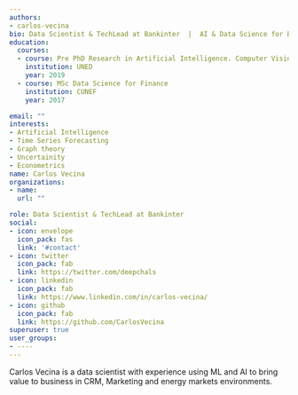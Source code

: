 ```yaml
---
authors:
- carlos-vecina
bio: Data Scientist & TechLead at Bankinter  |  AI & Data Science for Business
education:
  courses:
  - course: Pre PhD Research in Artificial Intelligence. Computer Vision and pose estimation.
    institution: UNED 
    year: 2019
  - course: MSc Data Science for Finance
    institution: CUNEF 
    year: 2017

email: ""
interests:
- Artificial Intelligence
- Time Series Forecasting
- Graph theory
- Uncertainity
- Econometrics
name: Carlos Vecina
organizations:
- name: 
  url: ""

role: Data Scientist & TechLead at Bankinter
social:
- icon: envelope
  icon_pack: fas
  link: '#contact'
- icon: twitter
  icon_pack: fab
  link: https://twitter.com/deepchals
- icon: linkedin
  icon_pack: fab
  link: https://www.linkedin.com/in/carlos-vecina/
- icon: github
  icon_pack: fab
  link: https://github.com/CarlosVecina
superuser: true
user_groups:
- ----
---
```


Carlos Vecina is a data scientist with experience using ML and AI to bring value to business in CRM, Marketing and energy markets environments.
 